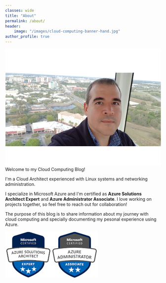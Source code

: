 ```yaml
---
classes: wide
title: "About"
permalink: /about/
header:
    image: "/images/cloud-computing-banner-hand.jpg"
author_profile: true
---
```

![Daniel Fajardo Valenti picture](/images/daniel-fajardo-valenti_med.png)
Welcome to my Cloud Computing Blog!

I'm a Cloud Architect experienced with Linux systems and networking administration.

I specialize in Microsoft Azure and I'm certified as **Azure Solutions Architect Expert** and **Azure Administrator Associate**. I love working on projects together, so feel free to reach out for collaboration!

The purpose of this blog is to share information about my journey with cloud computing and specially documenting my pesonal experience using Azure.

[![Azure Solutions Architect Expert](/images/azure-solutions-architect-expert-150.png)](https://docs.microsoft.com/en-us/learn/certifications/azure-solutions-architect)[![Azure Administrator Associate](/images/azure-administrator-associate-150.png)](https://docs.microsoft.com/en-us/learn/certifications/azure-administrator)